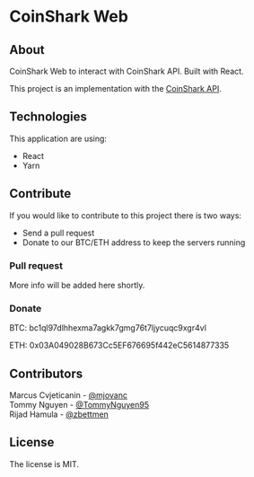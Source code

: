 # CoinShark Web

## About
CoinShark Web to interact with CoinShark API. Built with React.

This project is an implementation with the [CoinShark API](https://github.com/mjovanc/coinshark).

## Technologies

This application are using:

- React
- Yarn

## Contribute

If you would like to contribute to this project there is two ways:

- Send a pull request
- Donate to our BTC/ETH address to keep the servers running

### Pull request

More info will be added here shortly.

### Donate

BTC: bc1ql97dlhhexma7agkk7gmg76t7ljycuqc9xgr4vl

ETH: 0x03A049028B673Cc5EF676695f442eC5614877335

## Contributors

Marcus Cvjeticanin - [@mjovanc](https://github.com/mjovanc)
\
Tommy Nguyen - [@TommyNguyen95](https://github.com/TommyNguyen95)
\
Rijad Hamula - [@zbettmen](https://github.com/zbettmen)

## License

The license is MIT.
